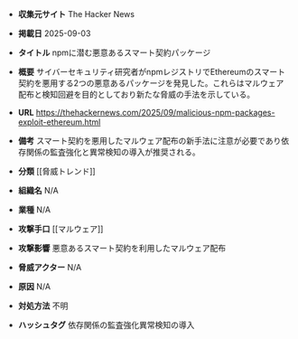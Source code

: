 - **収集元サイト**
The Hacker News

- **掲載日**
2025-09-03

- **タイトル**
npmに潜む悪意あるスマート契約パッケージ

- **概要**
サイバーセキュリティ研究者がnpmレジストリでEthereumのスマート契約を悪用する2つの悪意あるパッケージを発見した。これらはマルウェア配布と検知回避を目的としており新たな脅威の手法を示している。

- **URL**
https://thehackernews.com/2025/09/malicious-npm-packages-exploit-ethereum.html

- **備考**
スマート契約を悪用したマルウェア配布の新手法に注意が必要であり依存関係の監査強化と異常検知の導入が推奨される。

- **分類**
[[脅威トレンド]]

- **組織名**
N/A

- **業種**
N/A

- **攻撃手口**
[[マルウェア]]

- **攻撃影響**
悪意あるスマート契約を利用したマルウェア配布

- **脅威アクター**
N/A

- **原因**
N/A

- **対処方法**
不明

- **ハッシュタグ**
依存関係の監査強化異常検知の導入
